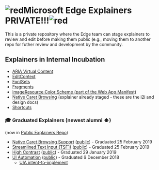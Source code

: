 # ![red](https://placehold.it/50/f03c15/000000?text=+)Microsoft Edge Explainers PRIVATE!!!![red](https://placehold.it/50/f03c15/000000?text=+)

This is a private repository where the Edge team can stage explainers to review and edit before making them public (e.g., moving them to another repo for futher review and development by the community.

## Explainers in Internal Incubation

* [ARIA Virtual Content](VirtualContent/explainer.md)
* [EditContext](EditContext/explainer.md)
* [FontSets](FontSets/explainer.md)
* [Fragments](Fragments/explainer.md)
* [ImageResource Color Scheme (part of the Web App Manifest)](ImageResource-color_scheme/explainer.md)
* [Native Caret Browsing](CaretBrowsing) (explainer already staged - these are the i2i and design docs)
* [Shortcuts](Shortcuts/explainer.md)

### 🎓 Graduated Explainers (newest alumni ⬆)
(now in [Public Explainers Repo](https://github.com/MicrosoftEdge/MSEdgeExplainers))

* [Native Caret Browsing Support](Staged/CaretBrowsing/explainer.md) ([public](https://github.com/MicrosoftEdge/MSEdgeExplainers/blob/master/CaretBrowsing/explainer.md)) - Graduated 25 February 2019
* [Streamlined Text Input (TSF1)](Staged/TSF1/explainer.md) ([public](https://github.com/MicrosoftEdge/MSEdgeExplainers/blob/master/TSF1/explainer.md)) - Graduated 25 February 2019
* [High Contrast](Staged/HighContrast/explainer.md) ([public](https://github.com/MicrosoftEdge/MSEdgeExplainers/blob/master/HighContrast/explainer.md)) - Graduated 29 January 2019
* [UI Automation](Staged/UIA/explainer.md) ([public](https://github.com/MicrosoftEdge/MSEdgeExplainers/blob/master/UIA/explainer.md)) - Graduated 6 December 2018
  * [UIA intent-to-implement](Staged/UIA/i2i.md)
